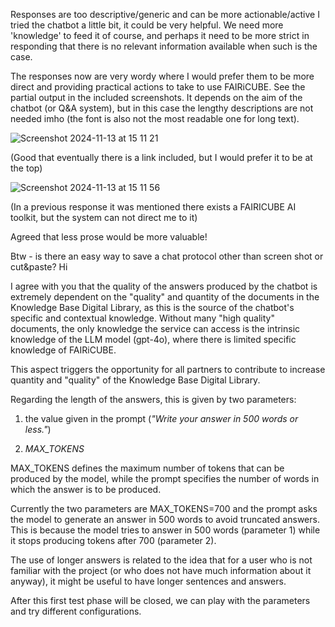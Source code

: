 Responses are too descriptive/generic and can be more actionable/active
I tried the chatbot a little bit, it could be very helpful. We need more 'knowledge' to feed it of course, and perhaps it need to be more strict in responding that there is no relevant information available when such is the case. 

The responses now are very wordy where I would prefer them to be more direct and providing practical actions to take to use FAIRiCUBE. See the partial output in the included screenshots. It depends on the aim of the chatbot (or Q&A system), but in this case the lengthy descriptions are not needed imho (the font is also not the most readable one for long text).

![Screenshot 2024-11-13 at 15 11 21](https://github.com/user-attachments/assets/dd783da4-1158-46ee-a8a2-37fe368bd60b)

(Good that eventually there is a link included, but I would prefer it to be at the top)


![Screenshot 2024-11-13 at 15 11 56](https://github.com/user-attachments/assets/3fb2b76b-387b-4c56-bb52-0980bce87cb2)

(In a previous response it was mentioned there exists a FAIRICUBE AI toolkit, but the system can not direct me to it)

Agreed that less prose would be more valuable!
Btw - is there an easy way to save a chat protocol other than screen shot or cut&paste?
Hi 
I agree with you that the quality of the answers produced by the chatbot is extremely dependent on the "quality" and quantity of the documents in the Knowledge Base Digital Library, as this is the source of the chatbot's specific and contextual knowledge. Without many "high quality" documents, the only knowledge the service can access is the intrinsic knowledge of the LLM model (gpt-4o), where there is limited specific knowledge of FAIRiCUBE.

This aspect triggers the opportunity for all partners to contribute to increase quantity and "quality" of the Knowledge Base Digital Library.

Regarding the length of the answers, this is given by two parameters: 
1. the value given in the prompt (_"Write your answer in 500 words or less."_)
2. _MAX_TOKENS_ 

MAX_TOKENS defines the maximum number of tokens that can be produced by the model, while the prompt specifies the number of words in which the answer is to be produced.
Currently the two parameters are MAX_TOKENS=700 and the prompt asks the model to generate an answer in 500 words to avoid truncated answers. This is because the model tries to answer in 500 words (parameter 1) while it stops producing tokens after 700 (parameter 2).

The use of longer answers is related to the idea that for a user who is not familiar with the project (or who does not have much information about it anyway), it might be useful to have longer sentences and answers.

After this first test phase will be closed, we can play with the parameters and try different configurations.